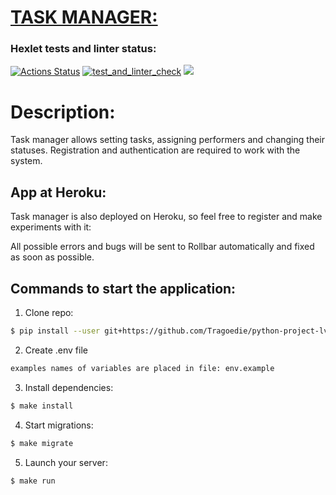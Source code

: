 <h1><u>TASK MANAGER:</u></h1>

### Hexlet tests and linter status:
[![Actions Status](https://github.com/Tragoedie/python-project-lvl4/workflows/hexlet-check/badge.svg)](https://github.com/Tragoedie/python-project-lvl4/actions)
[![test_and_linter_check](https://github.com/Tragoedie/python-project-lvl4/actions/workflows/linter_test_check.yml/badge.svg)](https://github.com/Tragoedie/python-project-lvl4/actions/workflows/linter_test_check.yml)
<a href="https://codeclimate.com/github/Tragoedie/python-project-lvl4/test_coverage"><img src="https://api.codeclimate.com/v1/badges/2a085ee6cdb9768e4436/test_coverage" /></a>

<h1>Description:</h1>

Task manager allows setting tasks, assigning performers and changing their statuses. Registration and authentication are required to work with the system.

<h2> App at Heroku:</h2>

Task manager is also deployed on Heroku, so feel free to register and make experiments with it:


All possible errors and bugs will be sent to Rollbar automatically and fixed as soon as possible.

<h2>Commands to start the application:</h2>

1) Clone repo:

```bash
$ pip install --user git+https://github.com/Tragoedie/python-project-lvl4.git
```
2) Create .env file
```bash
examples names of variables are placed in file: env.example
```
3) Install dependencies:
```bash
$ make install
```
4) Start migrations:
```bash
$ make migrate
```
5) Launch your server:
```bash
$ make run
```

